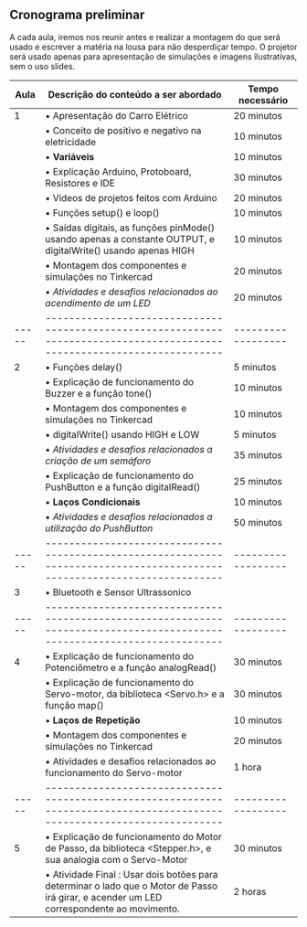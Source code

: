 

## Cronograma preliminar

A cada aula, iremos nos reunir antes e realizar a montagem do que será usado e escrever a matéria na lousa para não desperdiçar tempo. O projetor será usado apenas para apresentação de simulações e imagens ilustrativas, sem o uso slides.

| Aula | Descrição do conteúdo a ser abordado                                     | Tempo necessário |
| ---- | ------------------------------------------------------------------------ | -------------------------- |
| <!-- ✔️ --> 1 | • Apresentação do Carro Elétrico | 20 minutos |
|                | • Conceito de positivo e negativo na eletricidade | 10 minutos |
|                | • <b>Variáveis</b> | 10 minutos |
|                | • Explicação Arduino, Protoboard, Resistores e IDE | 30 minutos |
|                | • Vídeos de projetos feitos com Arduino | 20 minutos |
|                | • Funções setup() e loop() | 10 minutos |
|                | • Saídas digitais, as funções pinMode() usando apenas a constante OUTPUT, e digitalWrite() usando apenas HIGH | 10 minutos |
|                | • Montagem dos componentes e simulações no Tinkercad | 20 minutos |
|                | •  <i>Atividades e desafios relacionados ao acendimento de um LED</i> | 20 minutos | <!-- Acender um ou mais LEDS -->
| ----- | ------------------------------------------------------------------------------------------------------------------------ | ------------------ |
| <!-- ✔️ --> 2 | • Funções delay() | 5 minutos |
|                | • Explicação de funcionamento do Buzzer e a função tone() | 10 minutos |
|                | • Montagem dos componentes e simulações no Tinkercad | 10 minutos |
|                | • digitalWrite() usando HIGH e LOW | 5 minutos |
|                | •  <i>Atividades e desafios relacionados a criação de um semáforo</i> | 35 minutos |  <!-- Semáforo e Semáforo com Som -->
|                | • Explicação de funcionamento do PushButton e a função digitalRead() | 25 minutos |
|                | • <b>Laços Condicionais</b> | 10 minutos |
|                | •  <i>Atividades e desafios relacionados a utilização do PushButton</i> | 50 minutos |  <!-- Ativar Semáforo e Ativar Buzzer -->
| ----- | ------------------------------------------------------------------------------------------------------------------------ | ------------------ |
| 3    | • Bluetooth e Sensor Ultrassonico
| ----- | ------------------------------------------------------------------------------------------------------------------------ | ------------------ |
| 4    | • Explicação de funcionamento do Potenciômetro e a função analogRead() | 30 minutos |
|      | • Explicação de funcionamento do Servo-motor, da biblioteca <Servo.h> e a função map() | 30 minutos |
|      | • <b>Laços de Repetição</b> | 10 minutos |
|      | • Montagem dos componentes e simulações no Tinkercad | 20 minutos |
|      | • Atividades e desafios relacionados ao funcionamento do Servo-motor | 1 hora |
| ----- | ------------------------------------------------------------------------------------------------------------------------ | ------------------ |
| <!-- ✔️ --> 5 | • Explicação de funcionamento do Motor de Passo, da biblioteca <Stepper.h>, e sua analogia com o Servo-Motor | 30 minutos |
|                | • Atividade Final : Usar dois botões para determinar o lado que o Motor de Passo irá girar, e acender um LED correspondente ao movimento. | 2 horas |

